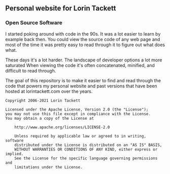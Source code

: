 ## Personal website for Lorin Tackett

### Open Source Software

I started poking around with code in the 90s. It was a lot easier to learn by example back then. You could view the source code of any web page and most of the time it was pretty easy to read through it to figure out what does what.

These days it's a lot harder. The landscape of developer options a lot more saturated When viewing the code it's often concatenated, minified, and difficult to read through.

The goal of this repository is to make it easier to find and read through the code that powers my personal website and past versions that have been hosted at lorintackett.com over the years.

    Copyright 2006-2021 Lorin Tackett

    Licensed under the Apache License, Version 2.0 (the "License");
    you may not use this file except in compliance with the License.
    You may obtain a copy of the License at

        http://www.apache.org/licenses/LICENSE-2.0

        Unless required by applicable law or agreed to in writing, software
        distributed under the License is distributed on an "AS IS" BASIS,
        WITHOUT WARRANTIES OR CONDITIONS OF ANY KIND, either express or implied.
        See the License for the specific language governing permissions and
        limitations under the License.
